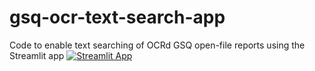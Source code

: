 # gsq-ocr-text-search-app
Code to enable text searching of OCRd GSQ open-file reports using the Streamlit app
[![Streamlit App](https://static.streamlit.io/badges/streamlit_badge_black_white.svg)](https://share.streamlit.io/katewd/gsq-ocr-text-search-app/main/ocr_streamlit_app.py)
